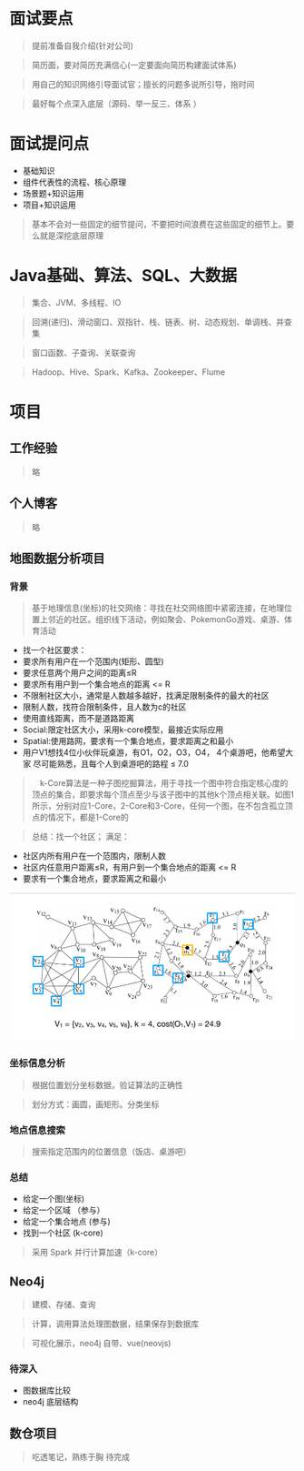 # 面试要点

> 提前准备自我介绍(针对公司)

> 简历面，要对简历充满信心(一定要面向简历构建面试体系)

> 用自己的知识网络引导面试官；擅长的问题多说所引导，拖时间

> 最好每个点深入底层（源码、举一反三、体系 ）

# 面试提问点

- 基础知识
- 组件代表性的流程、核心原理
- 场景题+知识运用
- 项目+知识运用

> 基本不会对一些固定的细节提问，不要把时间浪费在这些固定的细节上。要么就是深挖底层原理

# Java基础、算法、SQL、大数据
> 集合、JVM、多线程、IO

> 回溯(递归)、滑动窗口、双指针、栈、链表、树、动态规划、单调栈、并查集

> 窗口函数、子查询、关联查询

> Hadoop、Hive、Spark、Kafka、Zookeeper、Flume

# 项目

## 工作经验

> 略

## 个人博客

> 略


## 地图数据分析项目

### 背景

> 基于地理信息(坐标)的社交网络：寻找在社交⽹络图中紧密连接，在地理位置上邻近的社区。组织线下活动，例如聚会、PokemonGo游戏、桌游、体育活动

- 找一个社区要求：
- 要求所有用户在一个范围内(矩形、圆型)
- 要求任意两个用户之间的距离≤R
- 要求所有用户到一个集合地点的距离 <= R
- 不限制社区⼤⼩，通常是⼈数越多越好，找满⾜限制条件的最⼤的社区
- 限制⼈数，找符合限制条件，且⼈数为c的社区
- 使⽤直线距离，⽽不是道路距离
- Social:限定社区⼤⼩，采⽤k-core模型，最接近实际应⽤
- Spatial:使⽤路⽹，要求有⼀个集合地点，要求距离之和最⼩
- ⽤户V1想找4位⼩伙伴玩桌游，有O1，O2，O3，O4， 4个桌游吧，他希望⼤家
  尽可能熟悉，且每个⼈到桌游吧的路程 ≤ 7.0
  
 >  k-Core算法是一种子图挖掘算法，用于寻找一个图中符合指定核心度的顶点的集合，即要求每个顶点至少与该子图中的其他k个顶点相关联。如图1所示，分别对应1-Core，2-Core和3-Core，任何一个图，在不包含孤立顶点的情况下，都是1-Core的


> 总结：找一个社区； 满足：
- 社区内所有用户在一个范围内，限制⼈数
- 社区内任意用户距离≤R，有用户到一个集合地点的距离 <= R
- 要求有⼀个集合地点，要求距离之和最⼩

![基于地理位置信息限制的社区](data/k-core.png)

### 坐标信息分析

> 根据位置划分坐标数据，验证算法的正确性

> 划分方式：画圆，画矩形。分类坐标

### 地点信息搜索

> 搜索指定范围内的位置信息（饭店、桌游吧）


### 总结

- 给定一个图(坐标)
- 给定一个区域 （参与）
- 给定一个集合地点 (参与)
- 找到一个社区 (k-core)

> 采用 Spark 并行计算加速（k-core）




## Neo4j


> 建模、存储、查询

> 计算，调用算法处理图数据，结果保存到数据库

> 可视化展示，neo4j 自带、vue(neovjs)


### 待深入

- 图数据库比较
- neo4j 底层结构

## 数仓项目

> 吃透笔记，熟练于胸
> 待完成








